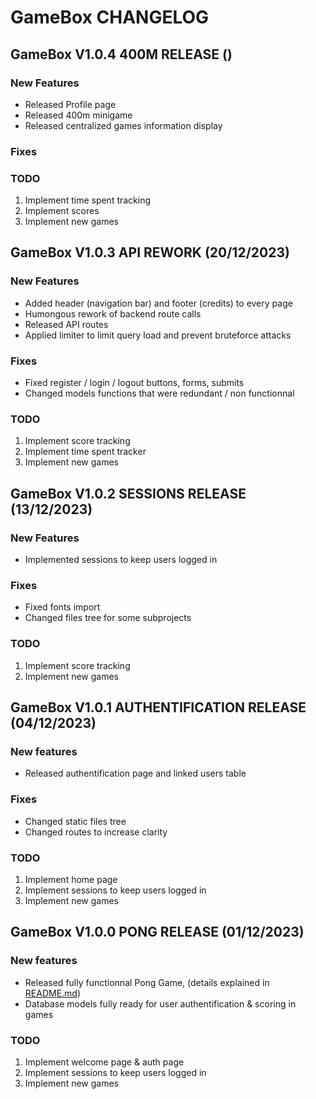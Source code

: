 # GameBox CHANGELOG

## GameBox V1.0.4 400M RELEASE ()

### New Features
- Released Profile page
- Released 400m minigame
- Released centralized games information display

### Fixes

### TODO
1. Implement time spent tracking
1. Implement scores
3. Implement new games


## GameBox V1.0.3 API REWORK (20/12/2023)

### New Features
- Added header (navigation bar) and footer (credits) to every page
- Humongous rework of backend route calls
- Released API routes
- Applied limiter to limit query load and prevent bruteforce attacks

### Fixes
- Fixed register / login / logout buttons, forms, submits
- Changed models functions that were redundant / non functionnal

### TODO
1. Implement score tracking
2. Implement time spent tracker
3. Implement new games

## GameBox V1.0.2 SESSIONS RELEASE (13/12/2023)

### New Features
- Implemented sessions to keep users logged in

### Fixes
- Fixed fonts import
- Changed files tree for some subprojects

### TODO
1. Implement score tracking
2. Implement new games

## GameBox V1.0.1 AUTHENTIFICATION RELEASE (04/12/2023)

### New features
- Released authentification page and linked users table

### Fixes
- Changed static files tree
- Changed routes to increase clarity

### TODO
1. Implement home page
2. Implement sessions to keep users logged in
3. Implement new games

## GameBox V1.0.0 PONG RELEASE (01/12/2023)

### New features
- Released fully functionnal Pong Game, (details explained in [README.md](./README.md "README"))
- Database models fully ready for user authentification & scoring in games

### TODO
1. Implement welcome page & auth page
2. Implement sessions to keep users logged in
3. Implement new games
